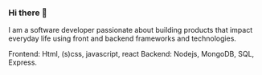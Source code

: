 
### Hi there 👋

I am a software developer passionate about building products that impact everyday life using front and backend frameworks and technologies.

Frontend: Html, (s)css, javascript, react
Backend: Nodejs, MongoDB, SQL, Express.
